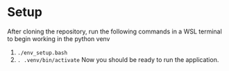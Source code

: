# Setup
After cloning the repository, run the following commands in a WSL terminal to begin working in the python venv
1. `./env_setup.bash`
2. `. .venv/bin/activate`
Now you should be ready to run the application.
